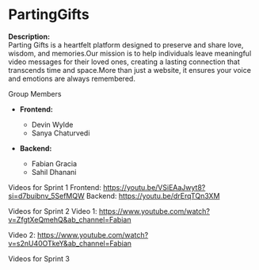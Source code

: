 # PartingGifts

**Description:**  
Parting Gifts is a heartfelt platform designed to preserve and share love, wisdom, and memories.Our mission is to help individuals leave meaningful video messages for their loved ones, creating a lasting connection that transcends time and space.More than just a website, it ensures your voice and emotions are always remembered.  


Group Members  

- **Frontend:**  
  - Devin Wylde  
  - Sanya Chaturvedi  

- **Backend:**  
  - Fabian Gracia  
  - Sahil Dhanani  

Videos for Sprint 1
Frontend:  https://youtu.be/VSiEAaJwyt8?si=d7buibnv_5SefMQW
Backend:  https://youtu.be/drErqTQn3XM

Videos for Sprint 2
Video 1: 
https://www.youtube.com/watch?v=ZfgtXeQmehQ&ab_channel=Fabian

Video 2:
https://www.youtube.com/watch?v=s2nU40OTkeY&ab_channel=Fabian

Videos for Sprint 3

